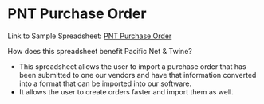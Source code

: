 # PNT Purchase Order
Link to Sample Spreadsheet: [PNT Purchase Order](https://docs.google.com/spreadsheets/d/1qXLuXmfYn-K_TH4ECEilGJUYk-HEIUwGipM8IxG5XKA/edit#gid=1522638288)

How does this spreadsheet benefit Pacific Net & Twine?
- This spreadsheet allows the user to import a purchase order that has been submitted to one our vendors and have that information converted into a format that can be imported into our software.
- It allows the user to create orders faster and import them as well.
